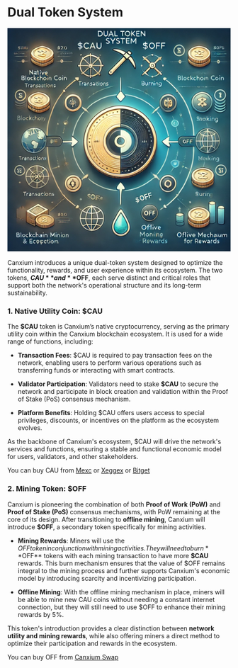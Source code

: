 # Dual Token System

![alt text](../../whitepaper/tokenomics/images/image.png)

Canxium introduces a unique dual-token system designed to optimize the functionality, rewards, and user experience within its ecosystem. The two tokens, **$CAU** and **$OFF**, each serve distinct and critical roles that support both the network's operational structure and its long-term sustainability.

### 1. **Native Utility Coin: $CAU**

The **$CAU** token is Canxium’s native cryptocurrency, serving as the primary utility coin within the Canxium blockchain ecosystem. It is used for a wide range of functions, including:

- **Transaction Fees**: $CAU is required to pay transaction fees on the network, enabling users to perform various operations such as transferring funds or interacting with smart contracts.
  
- **Validator Participation**: Validators need to stake **$CAU** to secure the network and participate in block creation and validation within the Proof of Stake (PoS) consensus mechanism.

- **Platform Benefits**: Holding $CAU offers users access to special privileges, discounts, or incentives on the platform as the ecosystem evolves.

As the backbone of Canxium's ecosystem, $CAU will drive the network's services and functions, ensuring a stable and functional economic model for users, validators, and other stakeholders.

You can buy CAU from [Mexc](https://www.mexc.com/exchange/CAU_USDT) or [Xeggex](https://xeggex.com/market/CAU_USDT) or [Bitget](https://www.bitget.com/spot/CAUUSDT)

### 2. **Mining Token: $OFF**

Canxium is pioneering the combination of both **Proof of Work (PoW)** and **Proof of Stake (PoS)** consensus mechanisms, with PoW remaining at the core of its design. After transitioning to **offline mining**, Canxium will introduce **$OFF**, a secondary token specifically for mining activities. 

- **Mining Rewards**: Miners will use the $OFF token in conjunction with mining activities. They will need to burn **$OFF** tokens with each mining transaction to have more **$CAU** rewards. This burn mechanism ensures that the value of $OFF remains integral to the mining process and further supports Canxium's economic model by introducing scarcity and incentivizing participation.

- **Offline Mining**: With the offline mining mechanism in place, miners will be able to mine new CAU coins without needing a constant internet connection, but they will still need to use $OFF to enhance their mining rewards by 5%.

This token's introduction provides a clear distinction between **network utility and mining rewards**, while also offering miners a direct method to optimize their participation and rewards in the ecosystem.

You can buy OFF from [Canxium Swap](https://app.canxium.org/)